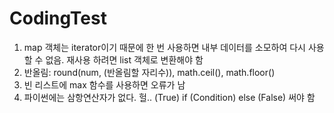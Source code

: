 # CodingTest

1. map 객체는 iterator이기 때문에 한 번 사용하면 내부 데이터를 소모하여 다시 사용할 수 없음. 재사용 하려면 list 객체로 변환해야 함
2. 반올림: round(num, (반올림할 자리수)), math.ceil(), math.floor()
3. 빈 리스트에 max 함수를 사용하면 오류가 남
4. 파이썬에는 삼항연산자가 없다. 헐.. (True) if (Condition) else (False) 써야 함
